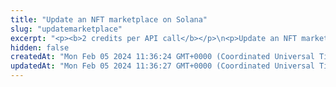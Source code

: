 ```yaml
---
title: "Update an NFT marketplace on Solana"
slug: "updatemarketplace"
excerpt: "<p><b>2 credits per API call</b></p>\n<p>Update an NFT marketplace on Solana.</p>\n<p>You can update it only if you are the marketplace operator.</p>\n<p>This API is in <b>alpha</b> and is supported only for the mainnet on Solana.</p>\n<p><b>Signing a transaction</b><br/>\nWhen updating an NFT marketplace, you are charged a fee for the transaction, and you must sign the transaction with the private key of the blockchain address from which the fee will be deducted.</p>\n<p>Providing the private key in the API is not a secure way of signing transactions, because the private key can be stolen or exposed. Your private keys should never leave your security perimeter. You should use the private keys only for testing a solution you are building on the <b>testnet</b> of a blockchain.</p>\n<p>For signing transactions on the <b>mainnet</b>, we strongly recommend that you use the Tatum <a href=\"https://github.com/tatumio/tatum-kms\" target=\"_blank\">Key Management System (KMS)</a> and provide the signature ID instead of the private key in the API. Alternatively, you can use the <a href=\"https://github.com/tatumio/tatum-js/tree/v2\" target=\"_blank\">Tatum JavaScript client</a>.</p>"
hidden: false
createdAt: "Mon Feb 05 2024 11:36:24 GMT+0000 (Coordinated Universal Time)"
updatedAt: "Mon Feb 05 2024 11:36:27 GMT+0000 (Coordinated Universal Time)"
---
```


